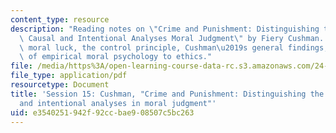 ```yaml
---
content_type: resource
description: "Reading notes on \"Crime and Punishment: Distinguishing the Roles of\
  \ Causal and Intentional Analyses Moral Judgment\" by Fiery Cushman. Topics include\
  \ moral luck, the control principle, Cushman\u2019s general findings, and the relevance\
  \ of empirical moral psychology to ethics."
file: /media/https%3A/open-learning-course-data-rc.s3.amazonaws.com/24-235j-philosophy-of-law-spring-2012/e3540251942f92ccbae908507c5bc263_MIT24_235JS12_Session15.pdf
file_type: application/pdf
resourcetype: Document
title: 'Session 15: Cushman, "Crime and Punishment: Distinguishing the roles of causal
  and intentional analyses in moral judgment"'
uid: e3540251-942f-92cc-bae9-08507c5bc263
---
```

